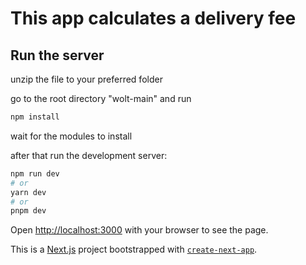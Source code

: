 # This app calculates a delivery fee
## Run the server
unzip the file to your preferred folder

go to the root directory "wolt-main" and run 
```bash
npm install
```
wait for the modules to install

after that run the development server:

```bash
npm run dev
# or
yarn dev
# or
pnpm dev
```

Open [http://localhost:3000](http://localhost:3000) with your browser to see the page.

This is a [Next.js](https://nextjs.org/) project bootstrapped with [`create-next-app`](https://github.com/vercel/next.js/tree/canary/packages/create-next-app).